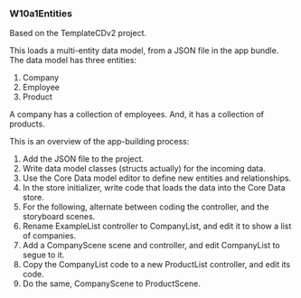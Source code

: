 ###  W10a1Entities

Based on the TemplateCDv2 project. 

This loads a multi-entity data model, from a JSON file in the app bundle.  
The data model has three entities:  
1. Company 
2. Employee
3. Product

A company has a collection of employees. And, it has a collection of products. 

This is an overview of the app-building process:
1. Add the JSON file to the project.
2. Write data model classes (structs actually) for the incoming data.
3. Use the Core Data model editor to define new entities and relationships. 
4. In the store initializer, write code that loads the data into the Core Data store.
5. For the following, alternate between coding the controller, and the storyboard scenes.
6. Rename ExampleList controller to CompanyList, and edit it to show a list of companies.
7. Add a CompanyScene scene and controller, and edit CompanyList to segue to it. 
8. Copy the CompanyList code to a new ProductList controller, and edit its code.
9. Do the same, CompanyScene to ProductScene. 
